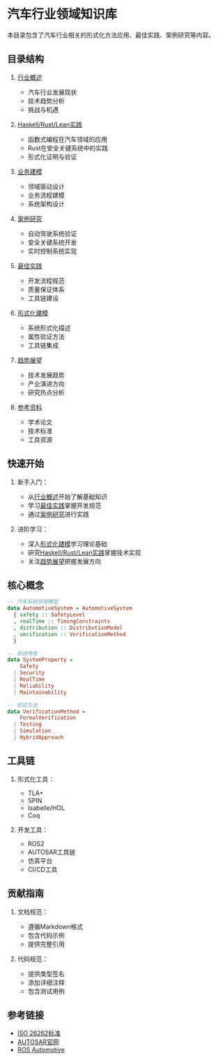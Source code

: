 # 汽车行业领域知识库

本目录包含了汽车行业相关的形式化方法应用、最佳实践、案例研究等内容。

## 目录结构

1. [行业概述](001-Automotive-Overview.md)
   - 汽车行业发展现状
   - 技术趋势分析
   - 挑战与机遇

2. [Haskell/Rust/Lean实践](002-Automotive-Haskell-Rust-Lean.md)
   - 函数式编程在汽车领域的应用
   - Rust在安全关键系统中的实践
   - 形式化证明与验证

3. [业务建模](003-Automotive-Business-Modeling.md)
   - 领域驱动设计
   - 业务流程建模
   - 系统架构设计

4. [案例研究](004-Automotive-Case-Studies.md)
   - 自动驾驶系统验证
   - 安全关键系统开发
   - 实时控制系统实现

5. [最佳实践](005-Automotive-Best-Practices.md)
   - 开发流程规范
   - 质量保证体系
   - 工具链建设

6. [形式化建模](006-Automotive-Formal-Modeling.md)
   - 系统形式化描述
   - 属性验证方法
   - 工具链集成

7. [趋势展望](007-Automotive-Trends.md)
   - 技术发展趋势
   - 产业演进方向
   - 研究热点分析

8. [参考资料](008-Automotive-References.md)
   - 学术论文
   - 技术标准
   - 工具资源

## 快速开始

1. 新手入门：
   - 从[行业概述](001-Automotive-Overview.md)开始了解基础知识
   - 学习[最佳实践](005-Automotive-Best-Practices.md)掌握开发规范
   - 通过[案例研究](004-Automotive-Case-Studies.md)进行实践

2. 进阶学习：
   - 深入[形式化建模](006-Automotive-Formal-Modeling.md)学习理论基础
   - 研究[Haskell/Rust/Lean实践](002-Automotive-Haskell-Rust-Lean.md)掌握技术实现
   - 关注[趋势展望](007-Automotive-Trends.md)把握发展方向

## 核心概念

```haskell
-- 汽车系统领域模型
data AutomotiveSystem = AutomotiveSystem
  { safety :: SafetyLevel
  , realTime :: TimingConstraints
  , distribution :: DistributionModel
  , verification :: VerificationMethod
  }

-- 系统特性
data SystemProperty = 
    Safety
  | Security
  | RealTime
  | Reliability
  | Maintainability

-- 验证方法
data VerificationMethod =
    FormalVerification
  | Testing
  | Simulation
  | HybridApproach
```

## 工具链

1. 形式化工具：
   - TLA+
   - SPIN
   - Isabelle/HOL
   - Coq

2. 开发工具：
   - ROS2
   - AUTOSAR工具链
   - 仿真平台
   - CI/CD工具

## 贡献指南

1. 文档规范：
   - 遵循Markdown格式
   - 包含代码示例
   - 提供完整引用

2. 代码规范：
   - 提供类型签名
   - 添加详细注释
   - 包含测试用例

## 参考链接

- [ISO 26262标准](https://www.iso.org/standard/68383.html)
- [AUTOSAR官网](https://www.autosar.org/)
- [ROS Automotive](https://www.ros.org/automotive/)

